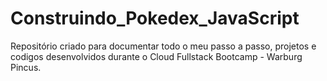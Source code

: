 # Construindo_Pokedex_JavaScript
Repositório criado para documentar todo o meu passo a passo, projetos e codigos  desenvolvidos durante o Cloud Fullstack Bootcamp - Warburg Pincus.

